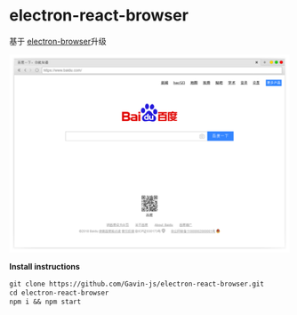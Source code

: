 # electron-react-browser

基于 [electron-browser](https://github.com/pfrazee/electron-browser)升级

![./screenshot.jpg](./screenshot.jpg)

**Install instructions**

```
git clone https://github.com/Gavin-js/electron-react-browser.git
cd electron-react-browser
npm i && npm start
```
